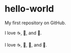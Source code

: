# hello-world
My first repository on GitHub.

I love :coffee:, :pizza:, and :dancer:.

I love :coffee:, :egg:, :pizza:, and :dancer:.
